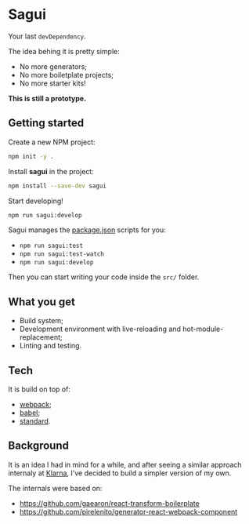 # Sagui


Your last `devDependency`.

The idea behing it is pretty simple:

- No more generators;
- No more boiletplate projects;
- No more starter kits!

**This is still a prototype.**

## Getting started

Create a new NPM project:

```bash
npm init -y .
```

Install **sagui** in the project:

```bash
npm install --save-dev sagui
```

Start developing!

```bash
npm run sagui:develop
```

Sagui manages the [package.json](https://docs.npmjs.com/files/package.json) scripts for you:

- `npm run sagui:test`
- `npm run sagui:test-watch`
- `npm run sagui:develop`

Then you can start writing your code inside the `src/` folder.

## What you get

- Build system;
- Development environment with live-reloading and hot-module-replacement;
- Linting and testing.

## Tech

It is build on top of:

- [webpack](http://webpack.github.io/);
- [babel](http://babeljs.io/);
- [standard](http://standardjs.com/).

## Background

It is an idea I had in mind for a while, and after seeing a similar approach internaly at [Klarna](https://github.com/klarna), I've decided to build a simpler version of my own.

The internals were based on:

- https://github.com/gaearon/react-transform-boilerplate
- https://github.com/pirelenito/generator-react-webpack-component
